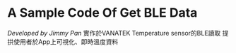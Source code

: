 # A Sample Code Of Get BLE Data

*Developed by Jimmy Pan*
實作於VANATEK Temperature sensor的BLE讀取
提拱使用者於App上可視化、即時溫度資料
